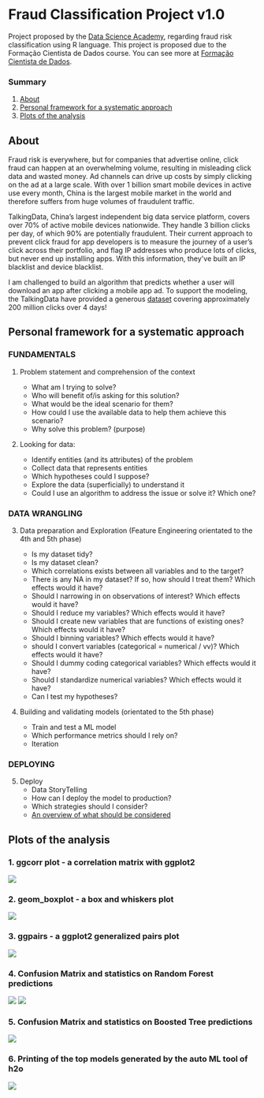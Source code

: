 # Fraud Classification Project v1.0

Project proposed by the [Data Science Academy](https://www.datascienceacademy.com.br/), regarding fraud risk classification using R language.
This project is proposed due to the Formação Cientista de Dados course. You can see more at [Formação Cientista de Dados](https://www.datascienceacademy.com.br/bundles?bundle_id=formacao-cientista-de-dados).

### Summary

1. [About](#About)
2. [Personal framework for a systematic approach](#Personal-framework-for-a-systematic-approach)
3. [Plots of the analysis](#Plots-of-the-analysis)


## About

Fraud risk is everywhere, but for companies that advertise online, click fraud can happen at an overwhelming volume, resulting in misleading click data and wasted money. Ad channels can drive up costs by simply clicking on the ad at a large scale. With over 1 billion smart mobile devices in active use every month, China is the largest
mobile market in the world and therefore suffers from huge volumes of fraudulent traffic.

TalkingData, China’s largest independent big data service platform, covers over 70% of active mobile devices nationwide. They handle 3 billion clicks per day, of which 90% are potentially fraudulent. Their current approach to prevent click fraud for app developers is to measure the journey of a user’s click across their portfolio, and flag IP addresses who produce lots of clicks, but never end up installing apps. With this information, they've built an IP blacklist and device blacklist.

I am challenged to build an algorithm that predicts whether a user will download an app after clicking a mobile app ad. To support the modeling, the TalkingData have provided a generous [dataset](https://www.kaggle.com/c/talkingdata-adtracking-fraud-detection/data) covering approximately 200 million clicks over 4 days!


## Personal framework for a systematic approach

### FUNDAMENTALS

1. Problem statement and comprehension of the context
    - What am I trying to solve?
    - Who will benefit of/is asking for this solution?
    - What would be the ideal scenario for them?
    - How could I use the available data to help them achieve this scenario?
    - Why solve this problem? (purpose)

2. Looking for data:
    - Identify entities (and its attributes) of the problem
    - Collect data that represents entities
    - Which hypotheses could I suppose?
    - Explore the data (superficially) to understand it
    - Could I use an algorithm to address the issue or solve it? Which one?

### DATA WRANGLING

3. Data preparation and Exploration (Feature Engineering orientated to the 4th and 5th phase)
    - Is my dataset tidy?
    - Is my dataset clean?
    - Which correlations exists between all variables and to the target?
    - There is any NA in my dataset? If so, how should I treat them? Which effects would it have?
    - Should I narrowing in on observations of interest? Which effects would it have?
    - Should I reduce my variables? Which effects would it have?
    - Should I create new variables that are functions of existing ones? Which effects would it have?
    - Should I binning variables? Which effects would it have?
    - should I convert variables (categorical = numerical / vv)? Which effects would it have?
    - Should I dummy coding categorical variables? Which effects would it have?
    - Should I standardize numerical variables? Which effects would it have?
    - Can I test my hypotheses?

4. Building and validating models (orientated to the 5th phase)
    - Train and test a ML model
    - Which performance metrics should I rely on?
    - Iteration

### DEPLOYING

5. Deploy
    - Data StoryTelling
    - How can I deploy the model to production?
    - Which strategies should I consider?
    - [An overview of what should be considered](https://christophergs.github.io/machine%20learning/2019/03/17/how-to-deploy-machine-learning-models/)


## Plots of the analysis

### 1. ggcorr plot - a correlation matrix with ggplot2
<img src="Plots/ggcorr.PNG" />

### 2. geom_boxplot - a box and whiskers plot
<img src="Plots/boxplot_01.PNG" />

### 3. ggpairs - a ggplot2 generalized pairs plot
<img src="Plots/ggpairs.PNG" />

### 4. Confusion Matrix and statistics on Random Forest predictions
<img src="Plots/prediction_rf.PNG" />
<img src="Plots/AUROC_model_rf.png" />

### 5. Confusion Matrix and statistics on Boosted Tree predictions
<img src="Plots/prediction_bstTree.PNG" />

### 6. Printing of the top models generated by the auto ML tool of h2o
<img src="Plots/auto_ml_h2o.PNG" />
